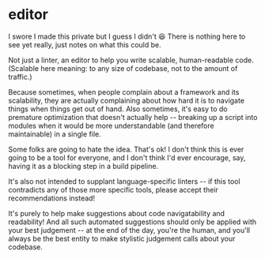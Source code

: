 # editor
I swore I made this private but I guess I didn't :laughing: There is nothing here to see yet really, just notes on what this could be.

Not just a linter, an editor to help you write scalable, human-readable code. (Scalable here meaning: to any size of codebase, not to the amount of traffic.)

Because sometimes, when people complain about a framework and its scalability, they are actually complaining about how hard it is to navigate things when things get out of hand. Also sometimes, it's easy to do premature optimization that doesn't actually help -- breaking up a script into modules when it would be more understandable (and therefore maintainable) in a single file.

Some folks are going to hate the idea. That's ok! I don't think this is ever going to be a tool for everyone, and I don't think I'd ever encourage, say, having it as a blocking step in a build pipeline.

It's also not intended to supplant language-specific linters -- if this tool contradicts any of those more specific tools, please accept their recommendations instead!

It's purely to help make suggestions about code navigatability and readability! And all such automated suggestions should only be applied with your best judgement -- at the end of the day, you're the human, and you'll always be the best entity to make stylistic judgement calls about your codebase.
